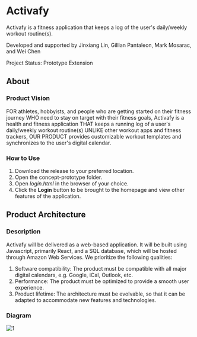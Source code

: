 # Activafy

Activafy is a fitness application that keeps a log of the user's daily/weekly workout routine(s).

Developed and supported by Jinxiang Lin, Gillian Pantaleon, Mark Mosarac, and Wei Chen

Project Status: Prototype Extension

## About

### Product Vision
FOR athletes, hobbyists, and people who are getting started on their fitness journey WHO need to stay on target with their fitness goals, Activafy is a health and fitness application THAT keeps a running log of a user's daily/weekly workout routine(s) UNLIKE other workout apps and fitness trackers, OUR PRODUCT provides customizable workout templates and synchronizes to the user's digital calendar.

### How to Use
1. Download the release to your preferred location.
2. Open the concept-prototype folder.
3. Open *login.html* in the browser of your choice.
4. Click the **Login** button to be brought to the homepage and view other features of the application.


## Product Architecture

### Description
Activafy will be delivered as a web-based application. It will be built using Javascript, primarily React, and a SQL database, which will be hosted through Amazon Web Services. We prioritize the following qualities:
1. Software compatibility: The product must be compatible with all major digital calendars, e.g. Google, iCal, Outlook, etc.
2. Performance: The product must be optimized to provide a smooth user experience.
3. Product lifetime: The architecture must be evolvable, so that it can be adapted to accommodate new features and technologies.

### Diagram
![1](https://user-images.githubusercontent.com/33522721/112686845-fbe9e300-8e4c-11eb-80cb-15f483e794d1.png)
